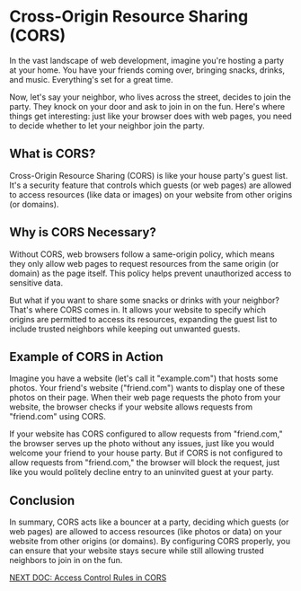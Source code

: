 # Cross-Origin Resource Sharing (CORS)

In the vast landscape of web development, imagine you're hosting a party at your home. You have your friends coming over, bringing snacks, drinks, and music. Everything's set for a great time.

Now, let's say your neighbor, who lives across the street, decides to join the party. They knock on your door and ask to join in on the fun. Here's where things get interesting: just like your browser does with web pages, you need to decide whether to let your neighbor join the party.

## What is CORS?

Cross-Origin Resource Sharing (CORS) is like your house party's guest list. It's a security feature that controls which guests (or web pages) are allowed to access resources (like data or images) on your website from other origins (or domains).

## Why is CORS Necessary?

Without CORS, web browsers follow a same-origin policy, which means they only allow web pages to request resources from the same origin (or domain) as the page itself. This policy helps prevent unauthorized access to sensitive data.

But what if you want to share some snacks or drinks with your neighbor? That's where CORS comes in. It allows your website to specify which origins are permitted to access its resources, expanding the guest list to include trusted neighbors while keeping out unwanted guests.

## Example of CORS in Action

Imagine you have a website (let's call it "example.com") that hosts some photos. Your friend's website ("friend.com") wants to display one of these photos on their page. When their web page requests the photo from your website, the browser checks if your website allows requests from "friend.com" using CORS.

If your website has CORS configured to allow requests from "friend.com," the browser serves up the photo without any issues, just like you would welcome your friend to your house party. But if CORS is not configured to allow requests from "friend.com," the browser will block the request, just like you would politely decline entry to an uninvited guest at your party.



## Conclusion

In summary, CORS acts like a bouncer at a party, deciding which guests (or web pages) are allowed to access resources (like photos or data) on your website from other origins (or domains). By configuring CORS properly, you can ensure that your website stays secure while still allowing trusted neighbors to join in on the fun.

[NEXT DOC: Access Control Rules in CORS](access-control-cors.md)